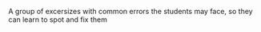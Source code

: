 A group of excersizes with common errors the students may face, so they can learn to spot and fix them
